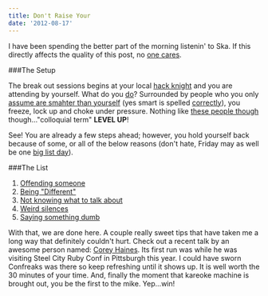 ```yaml
---
title: Don't Raise Your
date: '2012-08-17'
---
```


I have been spending the better part of the morning listenin' to Ska. If
this directly affects the quality of this post, no [one cares][1].

###The Setup

The break out sessions begins at your local [hack knight][2] and you are
attending by yourself. What do you [do][3]? Surrounded by people who you
only [assume are smahter than yourself][4] (yes smart is spelled
[correctly][5]), you freeze, lock up and choke under pressure. Nothing
like [these people though][6] though..."colloquial term" __LEVEL UP__!

See! You are already a few steps ahead; however, you hold yourself back
because of some, or all of the below reasons (don't hate, Friday may as
well be one [big list day][7]).

###The List

1. [Offending someone][8]
1. [Being "Different"][9]
1. [Not knowing what to talk about][10]
1. [Weird silences][11]
1. [Saying something dumb][12]

With that, we are done here. A couple really sweet tips that have taken
me a long way that definitely couldn't hurt. Check out a recent talk by
an awesome person named: [Corey Haines][13]. Its first run was while he was
visiting Steel City Ruby Conf in Pittsburgh this year. I could have
sworn Confreaks was there so keep refreshing until it shows up. It is
well worth the 30 minutes of your time. And, finally the moment that kareoke
machine is brought out, you be the first to the mike. Yep...win!

[1]: http://img.izismile.com/img/img5/20120625/640/sweating_profusely_isnt_so_bad_640_04.jpg
[2]: http://3.bp.blogspot.com/_Qc5xdld0vwQ/S8cjXiGz6qI/AAAAAAAAANs/FZO1bxnuHmY/s1600/Halo2_Lan.jpg
[3]: http://youtu.be/-JFfN5pKzFU
[4]: http://youtu.be/T5ictPToU9M
[5]: https://en.wikipedia.org/wiki/Boston_accent#Vowels
[6]: https://en.wikipedia.org/wiki/Newfie
[7]: https://gimmebar.com/view/4f6692412f0aaaf647000004/big
[8]: https://gimmebar.com/view/502bb36faac4221844000002/big
[9]: http://rlv.zcache.com/being_different_poster-re75a93e9c46045a2a735cfaffa5ee428_ww7_400.jpg
[10]: http://static4.businessinsider.com/image/4f722f136bb3f70b14000018-400-300/cher--clueless.jpg
[11]: http://25.media.tumblr.com/tumblr_lygn82ATNF1qa890uo1_1280.jpg
[12]: http://i.imgur.com/jvMrU.jpg
[13]: http://coreyhaines.com/
